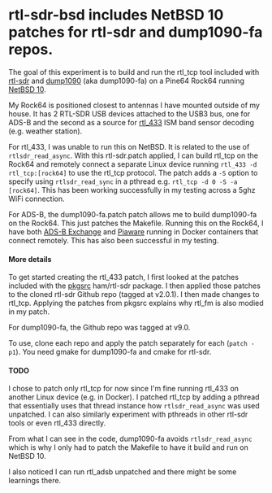 # rtl-sdr-bsd includes NetBSD 10 patches for rtl-sdr and dump1090-fa repos.
The goal of this experiment is to build and run the rtl_tcp tool included with [rtl-sdr](https://github.com/osmocom/rtl-sdr) and [dump1090](https://github.com/flightaware/dump1090) (aka dump1090-fa) on a Pine64 Rock64 running [NetBSD 10](http://netbsd.org/releases/formal-10/NetBSD-10.0.html).

My Rock64 is positioned closest to antennas I have mounted outside of my house. It has 2 RTL-SDR USB devices attached to the USB3 bus, one for ADS-B and the second as a source for [rtl_433](https://github.com/merbanan/rtl_433) ISM band sensor decoding (e.g. weather station).

For rtl_433, I was unable to run this on NetBSD. It is related to the use of ``rtlsdr_read_async``. With this rtl-sdr.patch applied, I can build rtl_tcp on the Rock64 and remotely connect a separate Linux device running ``rtl_433 -d rtl_tcp:[rock64]``  to use the rtl_tcp protocol. The patch adds a ``-S`` option to specify using ``rtlsdr_read_sync`` in a pthread e.g. ``rtl_tcp -d 0 -S -a [rock64]``. This has been working successfully in my testing across a 5ghz WiFi connection.

For ADS-B, the dump1090-fa.patch patch allows me to build dump1090-fa on the Rock64. This just patches the Makefile. Running this on the Rock64, I have both [ADS-B Exchange](https://www.adsbexchange.com/) and [Piaware](https://www.flightaware.com/adsb) running in Docker containers that connect remotely. This has also been successful in my testing.

#### More details
To get started creating the rtl_433 patch, I first looked at the patches included with the [pkgsrc](https://pkgsrc.org/) ham/rtl-sdr package. I then applied those patches to the cloned rtl-sdr Github repo (tagged at v2.0.1). I then made changes to rtl_tcp. Applying the patches from pkgsrc explains why rtl_fm is also modied in my patch.

For dump1090-fa, the Github repo was tagged at v9.0.

To use, clone each repo and apply the patch separately for each (``patch -p1``). You need gmake for dump1090-fa and cmake for rtl-sdr.

#### TODO
I chose to patch only rtl_tcp for now since I'm fine running rtl_433 on another Linux device (e.g. in Docker). I patched rtl_tcp by adding a pthread that essentially uses that thread instance how ``rtlsdr_read_async`` was used unpatched. I can also similarly experiment with pthreads in other rtl-sdr tools or even rtl_433 directly.

From what I can see in the code, dump1090-fa avoids ``rtlsdr_read_async`` which is why I only had to patch the Makefile to have it build and run on NetBSD 10.

I also noticed I can run rtl_adsb unpatched and there might be some learnings there.
